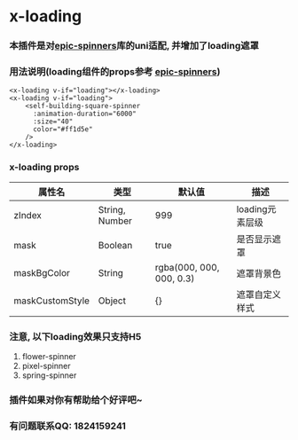 # x-loading

### 本插件是对[epic-spinners](https://epic-spinners.epicmax.co/)库的uni适配, 并增加了loading遮罩
### 用法说明(loading组件的props参考 [epic-spinners](https://epic-spinners.epicmax.co/))
``` vue
<x-loading v-if="loading"></x-loading>
<x-loading v-if="loading">
    <self-building-square-spinner
      :animation-duration="6000"
      :size="40"
      color="#ff1d5e"
    />
</x-loading>
```
### x-loading props
| 属性名			| 类型			| 默认值						| 描述				|
|---				|---			|---						|---				|
| zIndex			| String, Number| 999						| loading元素层级	|
| mask				| Boolean		| true						| 是否显示遮罩		|
| maskBgColor		| String		| rgba(000, 000, 000, 0.3)	| 遮罩背景色			|
| maskCustomStyle	| Object		| {}						| 遮罩自定义样式		|

### 注意, 以下loading效果只支持H5
1. flower-spinner
2. pixel-spinner
3. spring-spinner

### 插件如果对你有帮助给个好评吧~
### 有问题联系QQ: 1824159241